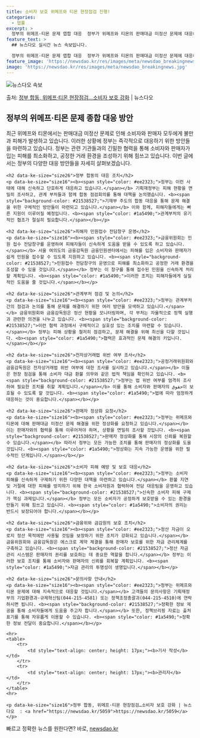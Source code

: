 ```yaml
---
title: 소비자 보호 위메프와 티몬 현장점검 진행!
categories:
  - 법률
excerpt: >
  정부의 위메프·티몬 문제 엽합 대응  정부가 위메프와 티몬의 판매대금 미정산 문제에 대응하고 있습니다. 기획…
feature_text: >
  ## 뉴스다오 실시간 뉴스 속보입니다.

  정부의 위메프·티몬 문제 엽합 대응  정부가 위메프와 티몬의 판매대금 미정산 문제에 대응하고 있습니다. 기획…
feature_image: 'https://newsdao.kr/res/images/meta/newsdao_breakingnews.jpg'
image: 'https://newsdao.kr/res/images/meta/newsdao_breakingnews.jpg'
---
```


![뉴스다오 속보](https://newsdao.kr/res/images/meta/newsdao_breakingnews.jpg)

<p>출처: <a href="https://newsdao.kr/5059" rel="dofollow">정부 합동, 위메프·티몬 현장점검…소비자 보호 강화</a> | 뉴스다오</p>

<html>
<head>
    <title>정부의 위메프·티몬 문제 종합 대응 방안</title>
</head>
<body>
    <h2 data-ke-size="size26">정부의 위메프·티몬 문제 종합 대응 방안</h2>
    <p data-ke-size="size16">최근 위메프와 티몬에서는 판매대금 미정산 문제로 인해 소비자와 판매자 모두에게 불만과 피해가 발생하고 있습니다. 이러한 상황에 정부는 즉각적으로 대응하기 위한 방안들을 마련하고 있습니다. 정부는 관련 기관들과의 긴밀한 협력을 통해 소비자와 판매자가 입는 피해를 최소화하고, 공정한 거래 환경을 조성하기 위해 힘쓰고 있습니다. 이번 글에서는 정부의 다양한 대응 방안들을 자세히 살펴보겠습니다.</p>

    <h2 data-ke-size="size26">정부 합동의 대응 조치</h2>
    <p data-ke-size="size16"><b><span style="color: #ee2323;">정부는 이런 사태에 대해 신속하고 단호하게 대응하고 있습니다.</span></b> 기획재정부는 피해 현황을 면밀히 조사하고, 관계 부처들과 함께 합동 점검회의를 통해 대책을 논의했습니다. <b><span style="background-color: #21538527;">기재부 주도의 합동 대응을 통해 문제 해결을 위한 구체적인 방안들이 마련되고 있습니다.</span></b> 이와 함께, 피해자들에게는 빠른 지원이 이루어질 예정입니다. <b><span style="color: #1a5490;">관계부처의 유기적인 협조가 절실히 필요합니다.</span></b></p>

    <h2 data-ke-size="size26">피해자 민원접수 전담창구 운영</h2>
    <p data-ke-size="size16"><b><span style="color: #ee2323;">금융위원회는 민원 접수 전담창구를 운영하여 피해자들이 신속하게 도움을 받을 수 있도록 하고 있습니다.</span></b> 서울 여의도의 금융감독원 금융민원센터에서는 피해를 입은 소비자와 판매자가 쉽게 민원을 접수할 수 있도록 지원하고 있습니다. <b><span style="background-color: #21538527;">민원접수 전담창구의 운영으로 피해를 최소화하고 공정한 거래 환경을 조성할 수 있을 것입니다.</span></b> 정부는 이 창구를 통해 접수된 민원을 신속하게 처리할 계획입니다. <b><span style="color: #1a5490;">이러한 조치는 피해자들에게 실질적인 도움을 줄 것입니다.</span></b></p>

    <h2 data-ke-size="size26">관계부처 점검 및 논의</h2>
    <p data-ke-size="size16"><b><span style="color: #ee2323;">정부는 관계부처 간의 점검과 논의를 통해 문제를 해결하기 위한 여러 방안을 모색하고 있습니다.</span></b> 금융위원회와 금융감독원은 정산 현황을 모니터링하며, 각 부처는 자율적으로 정책 실행과 관련한 의견을 나누고 있습니다. <b><span style="background-color: #21538527;">이런 협력 과정에서 구체적이고 실효성 있는 조치를 마련할 수 있습니다.</span></b> 정부는 피해 상황을 철저히 점검하고, 문제 해결을 위해 최선을 다할 것입니다. <b><span style="color: #1a5490;">협력은 효과적인 문제 해결의 키입니다.</span></b></p>

    <h2 data-ke-size="size26">전자상거래법 위반 여부 조사</h2>
    <p data-ke-size="size16"><b><span style="color: #ee2323;">공정거래위원회와 금융감독원은 전자상거래법 위반 여부에 대한 조사를 실시하고 있습니다.</span></b> 이들은 현장 점검을 통해 소비자 대금 환불 의무와 같은 법적 책임을 확인하고 있습니다. <b><span style="background-color: #21538527;">정부는 법 위반 여부를 엄격히 조사하여 필요한 조치를 취할 계획입니다.</span></b> 이를 통해 소비자와 판매자의 حقوق이 보호될 수 있도록 할 것입니다. <b><span style="color: #1a5490;">법에 따라 엄정하게 대응하는 것이 중요합니다.</span></b></p>

    <h2 data-ke-size="size26">판매자 정상화 요청</h2>
    <p data-ke-size="size16"><b><span style="color: #ee2323;">정부는 위메프와 티몬에 대해 판매대금 미정산 문제 해결을 위한 정상화를 요청하고 있습니다.</span></b> 이는 판매자와의 협력을 통해 이루어져야 하며, 상황을 면밀히 조사할 것입니다. <b><span style="background-color: #21538527;">판매자 정상화를 통해 시장의 신뢰를 복원할 수 있습니다.</span></b> 따라서 정부는 모든 가능한 조치를 통해 판매자의 정상화를 도울 것입니다. <b><span style="color: #1a5490;">정상화는 지속 가능한 운영을 위한 필수적인 단계입니다.</span></b></p>

    <h2 data-ke-size="size26">소비자 피해 예방 및 보호 대응</h2>
    <p data-ke-size="size16"><b><span style="color: #ee2323;">정부는 소비자 피해를 신속하게 구제하기 위한 다양한 대책을 마련하고 있습니다.</span></b> 환불 지연 및 거절에 대한 피해를 방지하기 위해 한국 소비자원과 협력하여 전담 대응팀을 운영하고 있습니다. <b><span style="background-color: #21538527;">신속한 소비자 피해 구제가 핵심 과제입니다.</span></b> 정부는 모든 소비자가 공정하게 보호받을 수 있는 환경을 만들기 위해 힘쓰고 있습니다. <b><span style="color: #1a5490;">소비자의 권리는 반드시 보장되어야 합니다.</span></b></p>

    <h2 data-ke-size="size26">금융위와 금감원의 보호 조치</h2>
    <p data-ke-size="size16"><b><span style="color: #ee2323;">정산 자금이 오로지 정산 목적에만 사용될 것임을 보장하기 위한 조치가 강화되고 있습니다.</span></b> 금융위원회와 금융감독원은 에스크로 계약 체결을 통해 판매자 보호를 위한 자금 관리체계를 구축하고 있습니다. <b><span style="background-color: #21538527;">정산 자금 관리 시스템은 판매자의 권리를 보호하는 데 중요한 역할을 합니다.</span></b> 정부는 이러한 보호 조치를 통해 소비자와 판매자의 신뢰를 회복할 계획입니다. <b><span style="color: #1a5490;">자금 관리의 투명성이 생명입니다.</span></b></p>

    <h2 data-ke-size="size26">문의사항 안내</h2>
    <p data-ke-size="size16"><b><span style="color: #ee2323;">정부는 위메프와 티몬 문제에 대해 지속적으로 대응할 것입니다.</span></b> 고객들의 문의사항은 기획재정부의 기업환경과·규제혁신팀(044-215-4581) 또는 정책조정총괄과(044-215-4510)에 연락하시면 됩니다. <b><span style="background-color: #21538527;">정확한 정보 제공을 통해 소비자들에게 도움을 주고자 합니다.</span></b> 또한, 정책브리핑 자료는 출처 표기를 통해 자유롭게 이용할 수 있습니다. <b><span style="color: #1a5490;">정확한 정보 전달이 중요합니다.</span></b></p>

    <hr>
    <table>
        <tr>
            <td style="text-align: center; height: 17px;"><b>기사 작성</b></td>
        </tr>
        <tr>
            <td style="text-align: center; height: 17px;"><b>관리자</b></td>
        </tr>
    </table>
    <hr>

    <p data-ke-size="size16">정부 합동, 위메프·티몬 현장점검…소비자 보호 강화 | 뉴스다오  : <a href="https://newsdao.kr/5059">https://newsdao.kr/5059</a></p>
</body>
</html> 

빠르고 정확한 뉴스를 원한다면? 바로, <a href="https://newsdao.kr" rel="dofollow">newsdao.kr</a>


